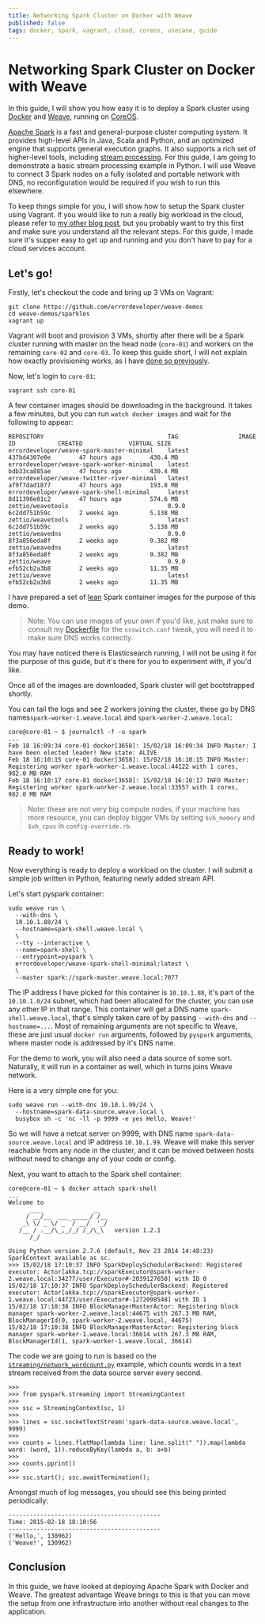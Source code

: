 ```yaml
---
title: Networking Spark Cluster on Docker with Weave
published: false
tags: docker, spark, vagrant, cloud, coreos, usecase, guide
---
```


#  Networking Spark Cluster on Docker with Weave

In this guide, I will show you how easy it is to deploy a Spark cluster using [Docker](https://www.docker.com/) and [Weave](https://weave.works/), running on [CoreOS](https://coreos.com/).

[Apache Spark](http://spark.apache.org/) is a fast and general-purpose cluster computing system. It provides high-level APIs in Java, Scala and Python, and an optimized engine that supports general execution graphs. It also supports a rich set of higher-level tools, including [stream processing](http://spark.apache.org/docs/1.2.0/streaming-programming-guide.html). For this guide, I am going to demonstrate a basic stream processing example in Python. I will use Weave to connect 3 Spark nodes on a fully isolated and portable network with DNS, no reconfiguration would be required if you wish to run this elsewhere.

To keep things simple for you, I will show how to setup the Spark cluster using Vagrant. If you would like to run a really big workload in the cloud, please refer to [my other blog post](http://weaveblog.com/2014/12/18/automated-provisioning-of-multi-cloud-weave-network-terraform/), but you probably want to try this first and make sure you understand all the relevant steps. For this guide, I made sure it's supper easy to get up and running and you don't have to pay for a cloud services account.

## Let's go!

Firstly, let's checkout the code and bring up 3 VMs on Vagrant:
```
git clone https://github.com/errordeveloper/weave-demos
cd weave-demos/sparkles
vagrant up
```

Vagrant will boot and provision 3 VMs, shortly after there will be a Spark cluster running with master on the head node (`core-01`) and workers on the remaining `core-02` and `core-03`. To keep this guide short, I will not explain how exactly provisioning works, as I have [done so previously](http://weaveblog.com/2014/10/28/running-a-weave-network-on-coreos/).

Now, let's login to `core-01`:
```
vagrant ssh core-01
```

A few container images should be downloading in the background. It takes a few minutes, but you can run `watch docker images` and wait for the following to appear:
```
REPOSITORY                                   TAG                 IMAGE ID            CREATED             VIRTUAL SIZE
errordeveloper/weave-spark-master-minimal    latest              437bd4307e0e        47 hours ago        430.4 MB
errordeveloper/weave-spark-worker-minimal    latest              bdb33ca885ae        47 hours ago        430.4 MB
errordeveloper/weave-twitter-river-minimal   latest              af9f7dad1877        47 hours ago        193.8 MB
errordeveloper/weave-spark-shell-minimal     latest              8d11396e01c2        47 hours ago        574.6 MB
zettio/weavetools                            0.9.0               6c2dd751b59c        2 weeks ago         5.138 MB
zettio/weavetools                            latest              6c2dd751b59c        2 weeks ago         5.138 MB
zettio/weavedns                              0.9.0               8f3a856eda8f        2 weeks ago         9.382 MB
zettio/weavedns                              latest              8f3a856eda8f        2 weeks ago         9.382 MB
zettio/weave                                 0.9.0               efb52cb2a3b8        2 weeks ago         11.35 MB
zettio/weave                                 latest              efb52cb2a3b8        2 weeks ago         11.35 MB
```

I have prepared a set of [lean](http://weaveblog.com/2014/12/09/running-java-applications-in-docker-containers/) Spark container images for the purpose of this demo.

> Note: You can use images of your own if you'd like, just make sure to consult my [Dockerfile](https://github.com/errordeveloper/weave-demos/blob/master/java-containers/spark/base/Dockerfile#L33-L34) for the `nsswitch.conf` tweak, you will need it to make sure DNS works correctly.

You may have noticed there is Elasticsearch running,  I will not be using it for the purpose of this guide, but it's there for you to experiment with, if you'd like.

Once all of the images are downloaded,  Spark cluster will get bootstrapped shortly.

You can tail the logs and see 2 workers joining the cluster,  these go by DNS names`spark-worker-1.weave.local` and `spark-worker-2.weave.local`:

```
core@core-01 ~ $ journalctl -f -u spark
...
Feb 18 16:09:34 core-01 docker[3658]: 15/02/18 16:09:34 INFO Master: I have been elected leader! New state: ALIVE
Feb 18 16:10:15 core-01 docker[3658]: 15/02/18 16:10:15 INFO Master: Registering worker spark-worker-1.weave.local:44122 with 1 cores, 982.0 MB RAM
Feb 18 16:10:17 core-01 docker[3658]: 15/02/18 16:10:17 INFO Master: Registering worker spark-worker-2.weave.local:33557 with 1 cores, 982.0 MB RAM
```

> Note: these are not very big compute nodes, if your machine has more resource, you can deploy bigger VMs by setting `$vb_memory` and `$vb_cpus` in `config-override.rb`. 

## Ready to work!

Now everything is ready to deploy a workload on the cluster. I will submit a simple job written in Python, featuring newly added stream API.

Let's start pyspark container:
```
sudo weave run \
  --with-dns \
  10.10.1.88/24 \
  --hostname=spark-shell.weave.local \
  \
  --tty --interactive \
  --name=spark-shell \
  --entrypoint=pyspark \
  errordeveloper/weave-spark-shell-minimal:latest \
  \
  --master spark://spark-master.weave.local:7077
```

The IP address I have picked for this container is `10.10.1.88`, it's part of the `10.10.1.0/24` subnet, which had been allocated for the cluster, you can use any other IP in that range. This container will get a DNS name `spark-shell.weave.local`, that's simply taken care of by passing `--with-dns`  and `--hostname=...`. Most of remaining arguments are not specific to Weave, these are just usual `docker run` arguments, followed by `pyspark` arguments, where master node is addressed by it's DNS name.

For the demo to work, you will also need a data source of some sort. Naturally, it will run in a container as well, which in turns joins Weave network.

Here is a very simple one for you:
```
sudo weave run --with-dns 10.10.1.99/24 \
  --hostname=spark-data-source.weave.local \
  busybox sh -c 'nc -ll -p 9999 -e yes Hello, Weave!'
```
So we will have a netcat server on 9999, with DNS name `spark-data-source.weave.local` and IP address `10.10.1.99`. Weave will make this server reachable from any node in the cluster, and it can be moved between hosts without need to change any of your code or config.

Next, you want to attach to the Spark shell container:

```
core@core-01 ~ $ docker attach spark-shell
...
Welcome to
      ____              __
     / __/__  ___ _____/ /__
    _\ \/ _ \/ _ `/ __/  '_/
   /__ / .__/\_,_/_/ /_/\_\   version 1.2.1
      /_/

Using Python version 2.7.6 (default, Nov 23 2014 14:48:23)
SparkContext available as sc.
>>> 15/02/18 17:10:37 INFO SparkDeploySchedulerBackend: Registered executor: Actor[akka.tcp://sparkExecutor@spark-worker-2.weave.local:34277/user/Executor#-2039127650] with ID 0
15/02/18 17:10:37 INFO SparkDeploySchedulerBackend: Registered executor: Actor[akka.tcp://sparkExecutor@spark-worker-1.weave.local:44723/user/Executor#-1272098548] with ID 1
15/02/18 17:10:38 INFO BlockManagerMasterActor: Registering block manager spark-worker-2.weave.local:44675 with 267.3 MB RAM, BlockManagerId(0, spark-worker-2.weave.local, 44675)
15/02/18 17:10:38 INFO BlockManagerMasterActor: Registering block manager spark-worker-1.weave.local:36614 with 267.3 MB RAM, BlockManagerId(1, spark-worker-1.weave.local, 36614)
```

The code we are going to run is based on the [`streaming/network_wordcount.py`](https://github.com/apache/spark/blob/a8eb92dcb9ab1e6d8a34eed9a8fddeda645b5094/examples/src/main/python/streaming/network_wordcount.py) example, which counts words in a text stream received from the data source server every second.
```
>>> 
>>> from pyspark.streaming import StreamingContext
>>> 
>>> ssc = StreamingContext(sc, 1)
>>> 
>>> lines = ssc.socketTextStream('spark-data-source.weave.local', 9999)
>>> 
>>> counts = lines.flatMap(lambda line: line.split(" ")).map(lambda word: (word, 1)).reduceByKey(lambda a, b: a+b)
>>> 
>>> counts.pprint()
>>> 
>>> ssc.start(); ssc.awaitTermination();
```

Amongst much of log messages, you should see this being printed periodically:
```
-------------------------------------------
Time: 2015-02-18 18:10:56
-------------------------------------------
('Hello,', 130962)
('Weave!', 130962)
```

## Conclusion

In this guide, we have looked at deploying Apache Spark with Docker and Weave. The greatest advantage Weave brings to this is that you can move the setup from one infrastructure into another without real changes to the application.